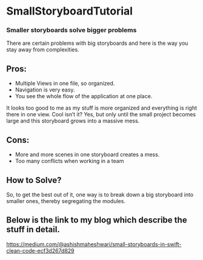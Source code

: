# SmallStoryboardTutorial
### Smaller storyboards solve bigger problems

There are certain problems with big storyboards and here is the way you stay away from complexities.
## Pros:
- Multiple Views in one file, so organized.
- Navigation is very easy.
- You see the whole flow of the application at one place.

It looks too good to me as my stuff is more organized and everything is right there in one view. Cool isn’t it? Yes, but only until the small project becomes large and this storyboard grows into a massive mess.

## Cons:
- More and more scenes in one storyboard creates a mess.
- Too many conflicts when working in a team

## How to Solve?
So, to get the best out of it, one way is to break down a big storyboard into smaller ones, thereby segregating the modules.

## Below is the link to my blog which describe the stuff in detail.
https://medium.com/@ashishmaheshwari/small-storyboards-in-swift-clean-code-ecf3d267d829
